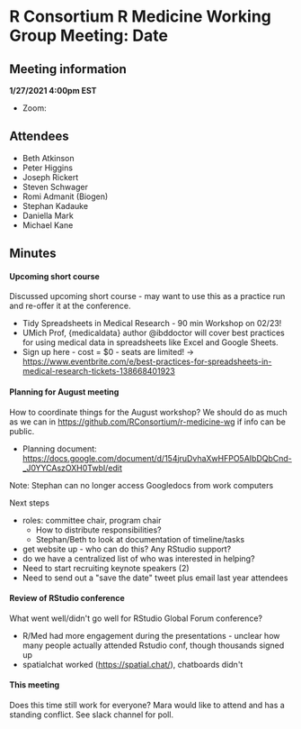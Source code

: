 # R Consortium R Medicine Working Group Meeting: Date

## Meeting information

**1/27/2021 4:00pm EST**

* Zoom:

## Attendees

* Beth Atkinson
* Peter Higgins
* Joseph Rickert
* Steven Schwager
* Romi Admanit (Biogen)
* Stephan Kadauke
* Daniella Mark
* Michael Kane

## Minutes

#### Upcoming short course

Discussed upcoming short course - may want to use this as a practice run and re-offer it at the conference.

  * Tidy Spreadsheets in Medical Research - 90 min Workshop on 02/23!
  * UMich Prof, {medicaldata} author @ibddoctor will cover best practices for using medical data in spreadsheets like Excel and Google Sheets.
  * Sign up here - cost = $0 - seats are limited! -> https://www.eventbrite.com/e/best-practices-for-spreadsheets-in-medical-research-tickets-138668401923

#### Planning for August meeting

How to coordinate things for the August workshop?  We should do as much as we can in https://github.com/RConsortium/r-medicine-wg if info can be public.

* Planning document: https://docs.google.com/document/d/154jruDvhaXwHFPO5AIbDQbCnd-_J0YYCAszOXH0TwbI/edit 

Note: Stephan can no longer access Googledocs from work computers

Next steps

* roles: committee chair, program chair
  + How to distribute responsibilities?
  + Stephan/Beth to look at documentation of timeline/tasks
* get website up - who can do this?  Any RStudio support?
* do we have a centralized list of who was interested in helping?
* Need to start recruiting keynote speakers (2)
* Need to send out a "save the date" tweet plus email last year attendees

#### Review of RStudio conference

What went well/didn't go well for RStudio Global Forum conference?

* R/Med had more engagement during the presentations - unclear how many people actually attended Rstudio conf, though thousands signed up
* spatialchat worked (https://spatial.chat/), chatboards didn't

#### This meeting

Does this time still work for everyone?  Mara would like to attend and has a standing conflict.  See slack channel for poll.







